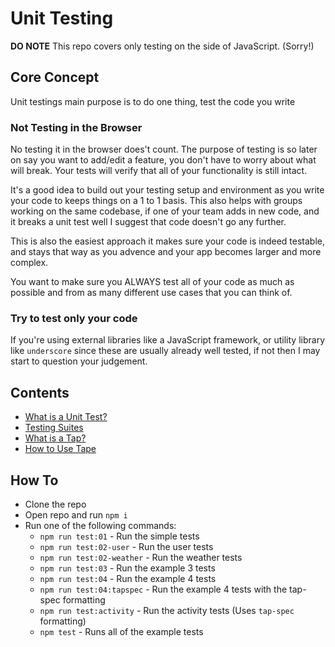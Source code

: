 # Unit Testing

**DO NOTE** This repo covers only testing on the side of JavaScript. (Sorry!)

## Core Concept

Unit testings main purpose is to do one thing, test the code you write

### Not Testing in the Browser

No testing it in the browser does't count. The purpose of testing is so later on say you want to add/edit a feature, you don't have to worry about what will break. Your tests will verify that all of your functionality is still intact.

It's a good idea to build out your testing setup and environment as you write your code to keeps things on a 1 to 1 basis. This also helps with groups working on the same codebase, if one of your team adds in new code, and it breaks a unit test well I suggest that code doesn't go any further.

This is also the easiest approach it makes sure your code is indeed testable, and stays that way as you advence and your app becomes larger and more complex.

You want to make sure you ALWAYS test all of your code as much as possible and from as many different use cases that you can think of.

### Try to test only your code

If you're using external libraries like a JavaScript framework, or utility library like `underscore` since these are usually already well tested, if not then I may start to question your judgement.

## Contents

- [What is a Unit Test?](https://github.com/dhershman1/learnyoutesting/blob/master/what-is-a-unit-test)
- [Testing Suites](https://github.com/dhershman1/learnyoutesting/blob/master/testing-suites)
- [What is a Tap?](https://github.com/dhershman1/learnyoutesting/blob/master/tap)
- [How to Use Tape](https://github.com/dhershman1/learnyoutesting/blob/master/tape)

## How To

- Clone the repo
- Open repo and run `npm i`
- Run one of the following commands:
   - `npm run test:01` - Run the simple tests
   - `npm run test:02-user` - Run the user tests
   - `npm run test:02-weather` - Run the weather tests
   - `npm run test:03` - Run the example 3 tests
   - `npm run test:04` - Run the example 4 tests
   - `npm run test:04:tapspec` - Run the example 4 tests with the tap-spec formatting
   - `npm run test:activity` - Run the activity tests (Uses `tap-spec` formatting)
   - `npm test` - Runs all of the example tests